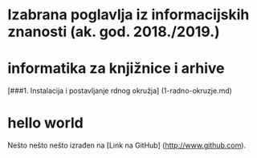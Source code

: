 # Izabrana poglavlja iz informacijskih znanosti (ak. god. 2018./2019.)

# informatika za knjižnice i arhive

[###1. Instalacija i postavljanje rdnog okružja] (1-radno-okruzje.md) 

# hello world
Nešto nešto nešto izrađen na [Link na GitHub] (http://www.github.com).
